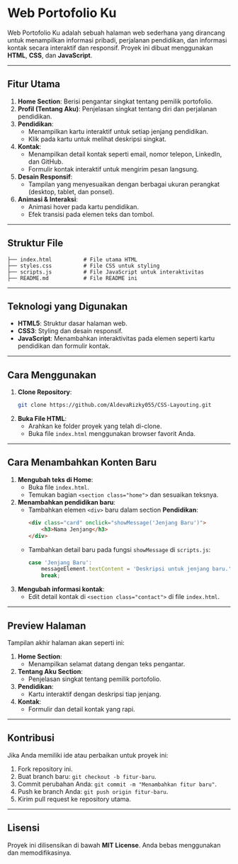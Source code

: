 
# **Web Portofolio Ku**

Web Portofolio Ku adalah sebuah halaman web sederhana yang dirancang untuk menampilkan informasi pribadi, perjalanan pendidikan, dan informasi kontak secara interaktif dan responsif. Proyek ini dibuat menggunakan **HTML**, **CSS**, dan **JavaScript**.

---

## **Fitur Utama**
1. **Home Section**: Berisi pengantar singkat tentang pemilik portofolio.
2. **Profil (Tentang Aku)**: Penjelasan singkat tentang diri dan perjalanan pendidikan.
3. **Pendidikan**:
   - Menampilkan kartu interaktif untuk setiap jenjang pendidikan.
   - Klik pada kartu untuk melihat deskripsi singkat.
4. **Kontak**:
   - Menampilkan detail kontak seperti email, nomor telepon, LinkedIn, dan GitHub.
   - Formulir kontak interaktif untuk mengirim pesan langsung.
5. **Desain Responsif**:
   - Tampilan yang menyesuaikan dengan berbagai ukuran perangkat (desktop, tablet, dan ponsel).
6. **Animasi & Interaksi**:
   - Animasi hover pada kartu pendidikan.
   - Efek transisi pada elemen teks dan tombol.

---

## **Struktur File**
```
├── index.html          # File utama HTML
├── styles.css          # File CSS untuk styling
├── scripts.js          # File JavaScript untuk interaktivitas
├── README.md           # File README ini
```

---

## **Teknologi yang Digunakan**
- **HTML5**: Struktur dasar halaman web.
- **CSS3**: Styling dan desain responsif.
- **JavaScript**: Menambahkan interaktivitas pada elemen seperti kartu pendidikan dan formulir kontak.

---

## **Cara Menggunakan**
1. **Clone Repository**:
   ```bash
   git clone https://github.com/AldevaRizky055/CSS-Layouting.git
   ```
2. **Buka File HTML**:
   - Arahkan ke folder proyek yang telah di-clone.
   - Buka file `index.html` menggunakan browser favorit Anda.

---

## **Cara Menambahkan Konten Baru**
1. **Mengubah teks di Home**:
   - Buka file `index.html`.
   - Temukan bagian `<section class="home">` dan sesuaikan teksnya.
2. **Menambahkan pendidikan baru**:
   - Tambahkan elemen `<div>` baru dalam section **Pendidikan**:
     ```html
     <div class="card" onclick="showMessage('Jenjang Baru')">
         <h3>Nama Jenjang</h3>
     </div>
     ```
   - Tambahkan detail baru pada fungsi `showMessage` di `scripts.js`:
     ```javascript
     case 'Jenjang Baru':
         messageElement.textContent = 'Deskripsi untuk jenjang baru.';
         break;
     ```
3. **Mengubah informasi kontak**:
   - Edit detail kontak di `<section class="contact">` di file `index.html`.

---

## **Preview Halaman**
Tampilan akhir halaman akan seperti ini:

1. **Home Section**: 
   - Menampilkan selamat datang dengan teks pengantar.
2. **Tentang Aku Section**:
   - Penjelasan singkat tentang pemilik portofolio.
3. **Pendidikan**:
   - Kartu interaktif dengan deskripsi tiap jenjang.
4. **Kontak**:
   - Formulir dan detail kontak yang rapi.

---

## **Kontribusi**
Jika Anda memiliki ide atau perbaikan untuk proyek ini:
1. Fork repository ini.
2. Buat branch baru: `git checkout -b fitur-baru`.
3. Commit perubahan Anda: `git commit -m "Menambahkan fitur baru"`.
4. Push ke branch Anda: `git push origin fitur-baru`.
5. Kirim pull request ke repository utama.

---

## **Lisensi**
Proyek ini dilisensikan di bawah **MIT License**. Anda bebas menggunakan dan memodifikasinya.
